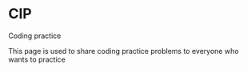 # CIP
Coding practice

This page is used to share coding practice problems to everyone who wants to practice
